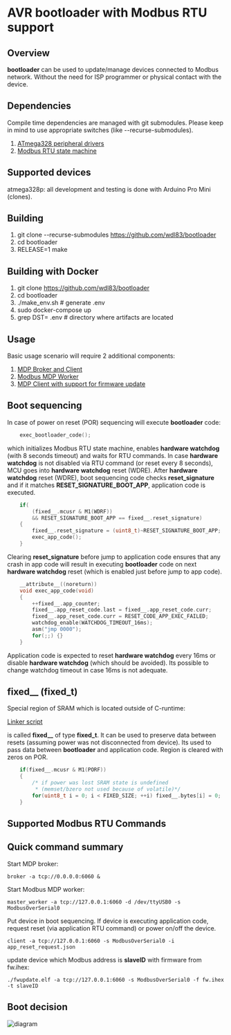 AVR bootloader with Modbus RTU support
========================================

Overview
--------
**bootloader** can be used to update/manage devices connected to Modbus network.
Without the need for ISP programmer or physical contact with the device.

Dependencies
------------
Compile time dependencies are managed with git submodules. Please keep in mind
to use appropriate switches (like --recurse-submodules).

1. [ATmega328 peripheral drivers](https://github.com/wdl83/atmega328p_drv)
1. [Modbus RTU state machine](https://github.com/wdl83/modbus_c)

Supported devices
-----------------
atmega328p: all development and testing is done with Arduino Pro Mini (clones).

Building
--------
1. git clone --recurse-submodules https://github.com/wdl83/bootloader
1. cd bootloader
1. RELEASE=1 make

Building with Docker
--------------------
1. git clone https://github.com/wdl83/bootloader
1. cd bootloader
1. ./make_env.sh # generate .env
1. sudo docker-compose up
1. grep DST= .env # directory where artifacts are located

Usage
-----
Basic usage scenario will require 2 additional components:

1. [MDP Broker and Client](https://github.com/wdl83/mdp)
1. [Modbus MDP Worker](https://github.com/wdl83/modbus_mdp)
1. [MDP Client with support for firmware update](https://github.com/wdl83/fwupdate_mdp)

Boot sequencing
---------------
In case of power on reset (POR) sequencing will execute **bootloader** code:

```c
    exec_bootloader_code();
```
which initializes Modbus RTU state machine, enables **hardware watchdog**
(with 8 seconds timeout) and waits for RTU commands. In case **hardware watchdog**
is not disabled via RTU command (or reset every 8 seconds), MCU goes into
**hardware watchdog** reset (WDRE). After **hardware watchdog** reset (WDRE),
boot sequencing code checks **reset_signature** and if it matches
**RESET_SIGNATURE_BOOT_APP**, application code is executed.

```c
    if(
        (fixed__.mcusr & M1(WDRF))
        && RESET_SIGNATURE_BOOT_APP == fixed__.reset_signature)
    {
        fixed__.reset_signature = (uint8_t)~RESET_SIGNATURE_BOOT_APP;
        exec_app_code();
    }
```

Clearing **reset_signature** before jump to application code ensures that any
crash in app code will result in executing **bootloader** code on next
**hardware watchdog** reset (which is enabled just before jump to app code).

```c
    __attribute__((noreturn))
    void exec_app_code(void)
    {
        ++fixed__.app_counter;
        fixed__.app_reset_code.last = fixed__.app_reset_code.curr;
        fixed__.app_reset_code.curr = RESET_CODE_APP_EXEC_FAILED;
        watchdog_enable(WATCHDOG_TIMEOUT_16ms);
        asm("jmp 0000");
        for(;;) {}
    }
```

Application code is expected to reset **hardware watchdog** every 16ms or disable
**hardware watchdog** (which should be avoided). Its possible to change watchdog
timeout in case 16ms is not adequate.

fixed__ (fixed_t)
-----------------------------
Special region of SRAM which is located outside of C-runtime:

[Linker script](https://github.com/wdl83/bootloader/blob/master/atmega328p.ld)

is called **fixed__** of type **fixed_t**. It can be used to preserve data between
resets (assuming power was not disconnected from device). Its used to pass data
between **bootloader** and application code. Region is cleared with zeros on POR.

```c
    if(fixed__.mcusr & M1(PORF))
    {
        /* if power was lost SRAM state is undefined
         * (memset/bzero not used because of volatile)*/
        for(uint8_t i = 0; i < FIXED_SIZE; ++i) fixed__.bytes[i] = 0;
    }
```

Supported Modbus RTU Commands
-----------------------------

Quick command summary
---------------------

Start MDP broker:
```console
broker -a tcp://0.0.0.0:6060 &
```
Start Modbus MDP worker:
```console
master_worker -a tcp://127.0.0.1:6060 -d /dev/ttyUSB0 -s ModbusOverSerial0 
```

Put device in boot sequencing. If device is executing application code,
request reset (via application RTU command) or power on/off the device.
```console
client -a tcp://127.0.0.1:6060 -s ModbusOverSerial0 -i app_reset_request.json
```

update device which Modbus address is **slaveID** with firmware from fw.ihex:
```console
./fwupdate.elf -a tcp://127.0.0.1:6060 -s ModbusOverSerial0 -f fw.ihex -t slaveID
```

Boot decision
-------------
![diagram](diagrams/boot_decision.png)
